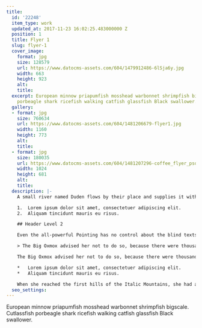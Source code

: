 ```yaml
---
title:
  id: '22248'
  item_type: work
  updated_at: 2017-11-23 16:02:25.483000000 Z
  position: 1
  title: Flyer 1
  slug: flyer-1
  cover_image:
    format: jpg
    size: 128579
    url: https://www.datocms-assets.com/604/1479912486-6lSja6y.jpg
    width: 663
    height: 923
    alt: 
    title: 
  excerpt: European minnow priapumfish mosshead warbonnet shrimpfish bigscale. Cutlassfish
    porbeagle shark ricefish walking catfish glassfish Black swallower.
  gallery:
  - format: jpg
    size: 760634
    url: https://www.datocms-assets.com/604/1481206679-flyer1.jpg
    width: 1160
    height: 773
    alt: 
    title: 
  - format: jpg
    size: 180035
    url: https://www.datocms-assets.com/604/1481207296-coffee_flyer_psd_template_by_martz90-d69fsoh.jpg
    width: 1024
    height: 681
    alt: 
    title: 
  description: |-
    A small river named Duden flows by their place and supplies it with the necessary regelialia. It is a paradisematic country, in which roasted parts of sentences fly into your mouth.

    1.  Lorem ipsum dolor sit amet, consectetuer adipiscing elit.
    2.  Aliquam tincidunt mauris eu risus.

    ## Header Level 2

    Even the all-powerful Pointing has no control about the blind texts it is an almost unorthographic life One day however a small line of blind text by the name of Lorem Ipsum decided to leave for the far World of Grammar.

    > The Big Oxmox advised her not to do so, because there were thousands of bad Commas, wild Question Marks and devious Semikoli, but the Little Blind Text didn’t listen. She packed her seven versalia, put her initial into the belt and made herself on the way.

    The Big Oxmox advised her not to do so, because there were thousands of bad Commas, wild Question Marks and devious Semikoli, but the Little Blind Text didn’t listen. She packed her seven versalia, put her initial into the belt and made herself on the way.

    *   Lorem ipsum dolor sit amet, consectetuer adipiscing elit.
    *   Aliquam tincidunt mauris eu risus.

    When she reached the first hills of the Italic Mountains, she had a last view back on the skyline of her hometown Bookmarksgrove, the headline of Alphabet Village and the subline of her own road, the Line Lane. Pityful a rethoric question ran over her cheek.
  seo_settings: 
---
```


European minnow priapumfish mosshead warbonnet shrimpfish bigscale. Cutlassfish porbeagle shark ricefish walking catfish glassfish Black swallower.